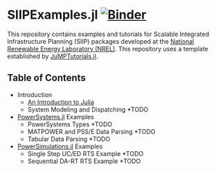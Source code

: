 # SIIPExamples.jl [![Binder](https://mybinder.org/badge_logo.svg)](https://mybinder.org/v2/gh/NREL-SIIP/Examples/master)


This repository contains examples and tutorials for Scalable Integrated Infrastructure Planning (SIIP) packages developed at the [National Renewable Energy Laboratory (NREL)](nrel.gov). This repository uses a template established by [JuMPTutorials.jl](https://github.com/JuliaOpt/JuMPTutorials.jl).


## Table of Contents

- Introduction
  - [An Introduction to Julia](https://github.com/NREL-SIIP/SIIPExamples/notebook/introduction/an_introduction_to_julia.ipynb)
  - System Modeling and Dispatching *TODO
- [PowerSystems.jl](gihtub.com/NREL/PowerSystems.jl) Examples
  - PowerSystems Types *TODO
  - MATPOWER and PSS/E Data Parsing *TODO
  - Tabular Data Parsing *TODO
- [PowerSimulations.jl](github.com/NREL/PowerSimulations.jl) Examples
  - Single Step UC/ED RTS Example *TODO
  - Sequential DA-RT RTS Example *TODO
